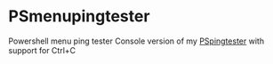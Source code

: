 # PSmenupingtester
Powershell menu ping tester
Console version of my [PSpingtester](https://github.com/aigles1/PSpingtester) with support for Ctrl+C

